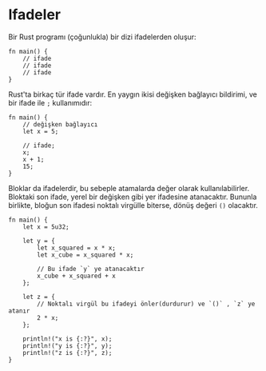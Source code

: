 # Ifadeler

Bir Rust programı (çoğunlukla) bir dizi ifadelerden oluşur:

```
fn main() {
    // ifade
    // ifade
    // ifade
}
```

Rust'ta birkaç tür ifade vardır. En yaygın ikisi değişken bağlayıcı bildirimi, ve bir ifade ile `;` kullanımıdır:

```
fn main() {
    // değişken bağlayıcı
    let x = 5;

    // ifade;
    x;
    x + 1;
    15;
}
```

Bloklar da ifadelerdir, bu sebeple atamalarda değer olarak kullanılabilirler. Bloktaki son ifade, yerel bir değişken gibi yer ifadesine atanacaktır. Bununla birlikte, bloğun son ifadesi noktalı virgülle biterse, dönüş değeri `()` olacaktır.

```rust,editable
fn main() {
    let x = 5u32;

    let y = {
        let x_squared = x * x;
        let x_cube = x_squared * x;

        // Bu ifade `y` ye atanacaktır
        x_cube + x_squared + x
    };

    let z = {
        // Noktalı virgül bu ifadeyi önler(durdurur) ve `()` , `z` ye atanır
        2 * x;
    };

    println!("x is {:?}", x);
    println!("y is {:?}", y);
    println!("z is {:?}", z);
}
```

